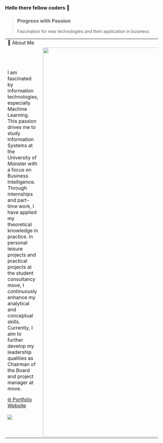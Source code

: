 ### Hello there fellow coders 👋

> ### Progress with Passion
>
> Fascination for new technologies and their application in business

<table>
  <tr>
    <td colspan="2">🚀 About Me</td>
  </tr>
  <tr>
    <td>
      <p>I am fascinated by information technologies, especially Machine Learning. This passion drives me to study Information Systems at the University of Münster with a focus on Business Intelligence. Through internships and part-time work, I have applied my theoretical knowledge in practice. In personal leisure projects and practical projects at the student consultancy move, I continuously enhance my analytical and conceptual skills. Currently, I aim to further develop my leadership qualities as Chairman of the Board and project manager at move.</p>
      <a href="https://leogiesen.de/#/" target="_blank">🌐 Portfolio Website</a>
      <br/><br/>
      <!--<a href="https://www.linkedin.com/in/leogiesen/" target="_blank">🔗 LinkedIn</a>-->
      <a href="https://www.linkedin.com/in/leogiesen/" target="_blank"> <img src="https://img.shields.io/badge/LinkedIn-000000?style=for-the-badge&logo=LinkedIn&logoColor=white"/></a>
    </td>
    <td>
      <img src="https://github.com/lgiesen/lgiesen/assets/48908722/d08f5290-b40e-42d7-900e-3ff384f97cd6" width="1280"> 
    </td>
  </tr>
</table>

<!--
<hr/>
**lgies
en/lgiesen** is a ✨ _special_ ✨ repository because its `README.md` (this file) appears on your GitHub profile.

Here are some ideas to get you started:

- 🔭 I’m currently working on ...
- 🌱 I’m currently learning ...
- 👯 I’m looking to collaborate on ...
- 🤔 I’m looking for help with ...
- 💬 Ask me about ...
- 📫 How to reach me: ...
- 😄 Pronouns: ...
- ⚡ Fun fact: ...
-->
